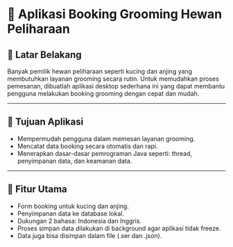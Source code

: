 # 🐾 Aplikasi Booking Grooming Hewan Peliharaan

## 📘 Latar Belakang

Banyak pemilik hewan peliharaan seperti kucing dan anjing yang membutuhkan layanan grooming secara rutin. Untuk memudahkan proses pemesanan, dibuatlah aplikasi desktop sederhana ini yang dapat membantu pengguna melakukan booking grooming dengan cepat dan mudah.

---

## 🎯 Tujuan Aplikasi

- Mempermudah pengguna dalam memesan layanan grooming.
- Mencatat data booking secara otomatis dan rapi.
- Menerapkan dasar-dasar pemrograman Java seperti: thread, penyimpanan data, dan keamanan data.

---

## 🚀 Fitur Utama

- Form booking untuk kucing dan anjing.
- Penyimpanan data ke database lokal.
- Dukungan 2 bahasa: Indonesia dan Inggris.
- Proses simpan data dilakukan di background agar aplikasi tidak freeze.
- Data juga bisa disimpan dalam file (.ser dan .json).
